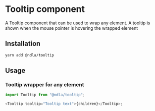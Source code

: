 # Tooltip component

A Tooltip component that can be used to wrap any element. A tooltip is shown when the mouse pointer is hovering the wrapped element

## Installation

```sh
yarn add @ndla/tooltip
```

## Usage

### Tooltip wrapper for any element

```js
import Tooltip from "@ndla/tooltip";

<Tooltip tooltip="Tooltip text">{children}</Tooltip>;
```
